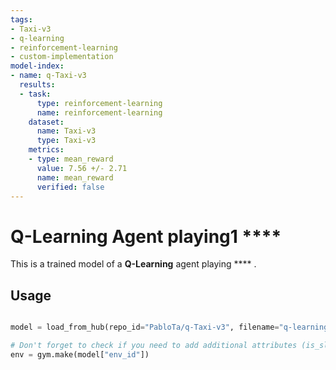 ```yaml
---
tags:
- Taxi-v3
- q-learning
- reinforcement-learning
- custom-implementation
model-index:
- name: q-Taxi-v3
  results:
  - task:
      type: reinforcement-learning
      name: reinforcement-learning
    dataset:
      name: Taxi-v3
      type: Taxi-v3
    metrics:
    - type: mean_reward
      value: 7.56 +/- 2.71
      name: mean_reward
      verified: false
---
```



# **Q-Learning** Agent playing1 ****
This is a trained model of a **Q-Learning** agent playing **** .

## Usage

```python

model = load_from_hub(repo_id="PabloTa/q-Taxi-v3", filename="q-learning.pkl")

# Don't forget to check if you need to add additional attributes (is_slippery=False etc)
env = gym.make(model["env_id"])
```
